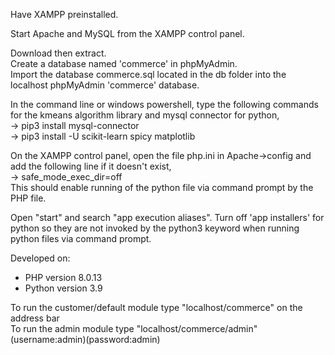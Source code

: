 Have XAMPP preinstalled.

Start Apache and MySQL from the XAMPP control panel.

Download then extract.  
Create a database named 'commerce' in phpMyAdmin.  
Import the database commerce.sql located in the db folder into the localhost phpMyAdmin 'commerce' database. 

In the command line or windows powershell, type the following commands for the kmeans algorithm library and mysql connector for python,  
-> pip3 install mysql-connector  
-> pip3 install -U scikit-learn spicy matplotlib  

  On the XAMPP control panel, open the file php.ini in Apache->config and add the following line if it doesn't exist,  
  -> safe_mode_exec_dir=off  
  This should enable running of the python file via command prompt by the PHP file. 
  
  Open "start" and search "app execution aliases". Turn off 'app installers' for python so they are not invoked by the python3 keyword when running python files via command prompt.
  
Developed on:  
- PHP version 8.0.13  
- Python version 3.9

To run the customer/default module type "localhost/commerce" on the address bar  
To run the admin module type "localhost/commerce/admin" (username:admin)(password:admin)
